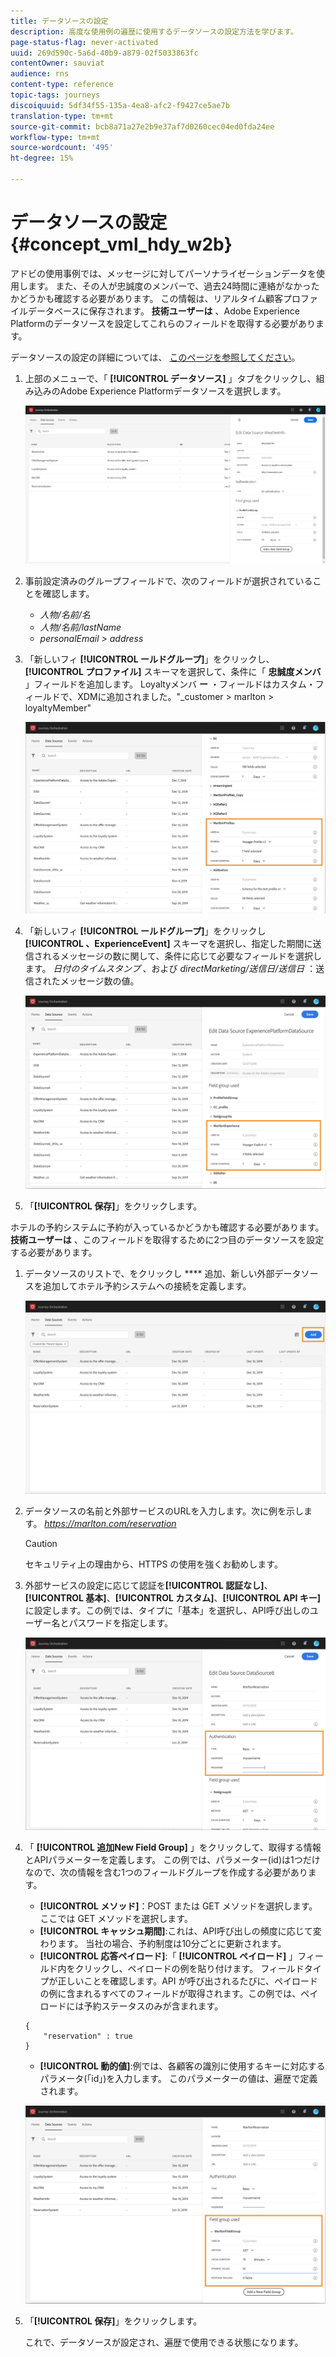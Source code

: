 ```yaml
---
title: データソースの設定
description: 高度な使用例の遍歴に使用するデータソースの設定方法を学びます。
page-status-flag: never-activated
uuid: 269d590c-5a6d-40b9-a879-02f5033863fc
contentOwner: sauviat
audience: rns
content-type: reference
topic-tags: journeys
discoiquuid: 5df34f55-135a-4ea8-afc2-f9427ce5ae7b
translation-type: tm+mt
source-git-commit: bcb8a71a27e2b9e37af7d0260cec04ed0fda24ee
workflow-type: tm+mt
source-wordcount: '495'
ht-degree: 15%

---
```



# データソースの設定 {#concept_vml_hdy_w2b}

アドビの使用事例では、メッセージに対してパーソナライゼーションデータを使用します。 また、その人が忠誠度のメンバーで、過去24時間に連絡がなかったかどうかも確認する必要があります。 この情報は、リアルタイム顧客プロファイルデータベースに保存されます。 **技術ユーザーは** 、Adobe Experience Platformのデータソースを設定してこれらのフィールドを取得する必要があります。

データソースの設定の詳細については、 [このページを参照してください](../datasource/about-data-sources.md)。

1. 上部のメニューで、「 **[!UICONTROL データソース]** 」タブをクリックし、組み込みのAdobe Experience Platformデータソースを選択します。

   ![](../assets/journey23.png)

1. 事前設定済みのグループフィールドで、次のフィールドが選択されていることを確認します。

   * _人物/名前/名_
   * _人物/名前/lastName_
   * _personalEmail > address_

1. 「新しいフィ **[!UICONTROL ールドグループ]**」をクリックし、 **[!UICONTROL プロファイル]** スキーマを選択して、条件に「 **忠誠度メンバ** 」フィールドを追加します。 Loyaltyメンバ **ー** ・フィールドはカスタム・フィールドで、XDMに追加されました。&quot;_customer > marlton > loyaltyMember&quot;

   ![](../assets/journeyuc2_6.png)

1. 「新しいフィ **[!UICONTROL ールドグループ]**」をクリックし **[!UICONTROL 、ExperienceEvent]** スキーマを選択し、指定した期間に送信されるメッセージの数に関して、条件に応じて必要なフィールドを選択します。 _日付のタイムスタンプ_ 、および _directMarketing/送信日/送信日_ ：送信されたメッセージ数の値。

   ![](../assets/journeyuc2_7.png)

1. 「**[!UICONTROL 保存]**」をクリックします。

ホテルの予約システムに予約が入っているかどうかも確認する必要があります。 **技術ユーザーは** 、このフィールドを取得するために2つ目のデータソースを設定する必要があります。

1. データソースのリストで、をクリックし **** 追加、新しい外部データソースを追加してホテル予約システムへの接続を定義します。

   ![](../assets/journeyuc2_9.png)

1. データソースの名前と外部サービスのURLを入力します。次に例を示します。 _https://marlton.com/reservation_

   >[!CAUTION]
   >
   >セキュリティ上の理由から、HTTPS の使用を強くお勧めします。

1. 外部サービスの設定に応じて認証を&#x200B;**[!UICONTROL 認証なし]**、**[!UICONTROL 基本]**、**[!UICONTROL カスタム]**、**[!UICONTROL API キー]**&#x200B;に設定します。この例では、タイプに「基本」を選択し、API呼び出しのユーザー名とパスワードを指定します。

   ![](../assets/journeyuc2_10.png)

1. 「 **[!UICONTROL 追加New Field Group]** 」をクリックして、取得する情報とAPIパラメーターを定義します。 この例では、パラメーター(id)は1つだけなので、次の情報を含む1つのフィールドグループを作成する必要があります。

   * **[!UICONTROL メソッド]**：POST または GET メソッドを選択します。ここでは GET メソッドを選択します。
   * **[!UICONTROL キャッシュ期間]**:これは、API呼び出しの頻度に応じて変わります。 当社の場合、予約制度は10分ごとに更新されます。
   * **[!UICONTROL 応答ペイロード]**:「 **[!UICONTROL ペイロード]** 」フィールド内をクリックし、ペイロードの例を貼り付けます。 フィールドタイプが正しいことを確認します。API が呼び出されるたびに、ペイロードの例に含まれるすべてのフィールドが取得されます。この例では、ペイロードには予約ステータスのみが含まれます。

   ```
   {
       "reservation" : true
   }
   ```

   * **[!UICONTROL 動的値]**:例では、各顧客の識別に使用するキーに対応するパラメータ(「id」)を入力します。 このパラメーターの値は、遍歴で定義されます。

   ![](../assets/journeyuc2_11.png)

1. 「**[!UICONTROL 保存]**」をクリックします。

   これで、データソースが設定され、遍歴で使用できる状態になります。
